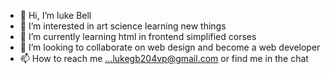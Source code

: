 - 👋 Hi, I’m luke Bell
- 👀 I’m interested in art science learning new things
- 🌱 I’m currently learning html in frontend simplified corses
- 💞️ I’m looking to collaborate on web design and become a web developer
- 📫 How to reach me ...lukegb204vp@gmail.com or find me in the chat
  

<!---
9lgbell9/9lgbell9 is a ✨ special ✨ repository because its `README.md` (this file) appears on your GitHub profile.
You can click the Preview link to take a look at your changes.
--->
